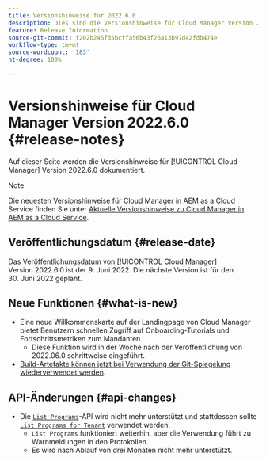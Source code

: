 ```yaml
---
title: Versionshinweise für 2022.6.0
description: Dies sind die Versionshinweise für Cloud Manager Version 2022.6.0.
feature: Release Information
source-git-commit: f202b245f35bcffa56b43f26a13b97d42fdb474e
workflow-type: tm+mt
source-wordcount: '183'
ht-degree: 100%

---
```



# Versionshinweise für Cloud Manager Version 2022.6.0 {#release-notes}

Auf dieser Seite werden die Versionshinweise für [!UICONTROL Cloud Manager] Version 2022.6.0 dokumentiert.

>[!NOTE]
>
>Die neuesten Versionshinweise für Cloud Manager in AEM as a Cloud Service finden Sie unter [Aktuelle Versionshinweise zu Cloud Manager in AEM as a Cloud Service](https://experienceleague.adobe.com/docs/experience-manager-cloud-service/content/implementing/using-cloud-manager/release-notes-cloud-manager/release-notes-cm-current.html?lang=de).

## Veröffentlichungsdatum {#release-date}

Das Veröffentlichungsdatum von [!UICONTROL Cloud Manager] Version 2022.6.0 ist der 9. Juni 2022. Die nächste Version ist für den 30. Juni 2022 geplant.

## Neue Funktionen {#what-is-new}

* Eine neue Willkommenskarte auf der Landingpage von Cloud Manager bietet Benutzern schnellen Zugriff auf Onboarding-Tutorials und Fortschrittsmetriken zum Mandanten.
   * Diese Funktion wird in der Woche nach der Veröffentlichung von 2022.06.0 schrittweise eingeführt.
* [Build-Artefakte können jetzt bei Verwendung der Git-Spiegelung wiederverwendet werden](/help/using/setting-up-project.md#build-artifact-reuse).

## API-Änderungen {#api-changes}

* Die [`List Programs`](https://developer.adobe.com/experience-cloud/cloud-manager/reference/api/#operation/getPrograms)-API wird nicht mehr unterstützt und stattdessen sollte [`List Programs for Tenant`](https://developer.adobe.com/experience-cloud/cloud-manager/reference/api/#operation/getProgramsForTenant) verwendet werden.
   * `List Programs` funktioniert weiterhin, aber die Verwendung führt zu Warnmeldungen in den Protokollen.
   * Es wird nach Ablauf von drei Monaten nicht mehr unterstützt.
